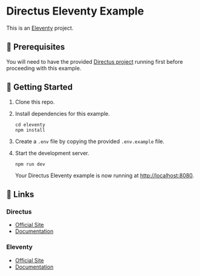 # Directus Eleventy Example

This is an [Eleventy](https://www.11ty.dev) project.

## 📌 Prerequisites

You will need to have the provided [Directus project](../directus) running first before proceeding with this example.

## 🚀 Getting Started

1. Clone this repo.

2. Install dependencies for this example.

   ```shell
   cd eleventy
   npm install
   ```

3. Create a `.env` file by copying the provided `.env.example` file.

4. Start the development server.

   ```shell
   npm run dev
   ```

   Your Directus Eleventy example is now running at <http://localhost:8080>.

## 🔗 Links

### Directus

- [Official Site](https://directus.io)
- [Documentation](https://docs.directus.io)

### Eleventy

- [Official Site](https://www.11ty.dev)
- [Documentation](https://www.11ty.dev/docs/)
